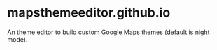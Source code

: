 # mapsthemeeditor.github.io
An theme editor to build custom Google Maps themes (default is night mode).
